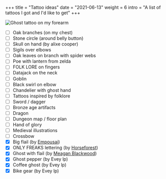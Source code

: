+++
title = "Tattoo ideas"
date = "2021-06-13"
weight = 6
intro = "A list of tattoos I got and I'd like to get"
+++

![Ghost tattoo on my forearm](/img/about/ghost-tattoo.jpg)

- [ ] Oak branches (on my chest)
- [ ] Stone circle (around belly button)
- [ ] Skull on hand (by alixe cooper)
- [ ] Sigils over elbows
- [ ] Oak leaves on branch with spider webs
- [ ] Poe with lantern from zelda
- [ ] FOLK LORE on fingers
- [ ] Datajack on the neck
- [ ] Goblin
- [ ] Black swirl on elbow
- [ ] Chandelier with ghost hand
- [ ] Tattoos inspired by folklore
- [ ] Sword / dagger
- [ ] Bronze age artifacts
- [ ] Dragon
- [ ] Dungeon map / floor plan
- [ ] Hand of glory
- [ ] Medieval illustrations
- [ ] Crossbow
- [x] Big flail (by [Empousai](https://www.instagram.com/_empousai_/))
- [x] ONLY FREAKS lettering (by [Horseforest](https://www.instagram.com/horseforest/))
- [x] Ghost with flail (by [Meagan Blackwood](https://www.instagram.com/baroquebabetattoos/))
- [x] Ghost pepper (by Evey lp)
- [x] Coffee ghost (by Evey lp)
- [x] Bike gear (by Evey lp)
